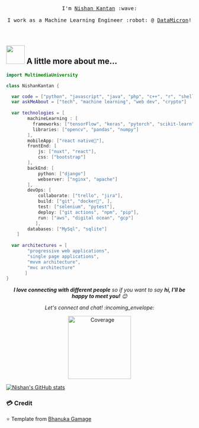  <p align="center">
    <samp>
     I'm <a href="https://nishankantan.com/">Nishan Kantan</a> :wave:
      <br><br>
      I work as a Machine Learning Engineer :robot: @ <a href="https://datamicron.com/">DataMicron</a>!
      <br>
    </samp>
</p>

<br>

## <img src="https://hbobis.files.wordpress.com/2015/12/animation-rocket.gif?w=202&h=299" width="50"> A little more about me... 

```swift
import MultimediaUniversity

class NishanKantan {

  var code = ["python", "javascript", "java", "php", "c++", "r", "shell"]
  var askMeAbout = ["tech", "machine learning", "web dev", "crypto"]
  
  var technologies = [
        machineLearning : [
          frameworks: ["tensorFlow", "keras", "pytorch", "scikit-learn"],
          libraries: ["opencv", "pandas", "numpy"]
        ],
        mobileApp: ["react native📱"],
        frontEnd: [
            js: ["nuxt", "react"],
            css: ["bootstrap"]
        ],
        backEnd: [
            python: ["django"]
            webserver: ["nginx", "apache"]
        ],
        devOps: [
            collaborate: ["trello", "jira"],
            build: ["git", "docker🐳", ],
            test: ["selenium", "pytest"],
            deploy: ["git actions", "npm", "pip"],
            run: ["aws", "digital ocean", "gcp"]
           ],
        databases: ["MySql", "sqlite"]
    ]
    
  var architectures = [
        "progressive web applications", 
        "single page applications", 
        "mvvm architecture", 
        "mvc architecture"
       ]
}
```

<p align="center"> 
  <em><b>I love connecting with different people</b> so if you want to say <b>hi, I'll be happy to meet you!</b> 😊</em>
</p>
<p align="center">
  <i> Let's connect and chat! :incoming_envelope: </i>
</p>
<p align="center">
   <a href="https://www.linkedin.com/in/nishan-kantan/">
  <img alt="Coverage" src="https://img.shields.io/badge/-NishanKantan-blue?style=flat-square&logo=Linkedin&logoColor=white&link=https://www.linkedin.com/in/nishan-kantan/" width="170">
  </a>
</p>

[![Nishan's GitHub stats](https://github-readme-stats.vercel.app/api?username=nishanrajkantan&show_icons=true&theme=dark&count_private=true)](https://github.com/anuraghazra/github-readme-stats)

### 💳 Credit
⭐️ Template from [Bhanuka Gamage](https://github.com/bhanukaManesha)<br>
